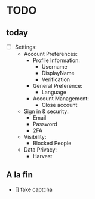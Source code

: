# TODO
## today
- [ ] Settings:
    - Account Preferences:
        - Profile Information:
            - Username
            - DisplayName
            - Verification
        - General Preference:
            - Language
        - Account Management:
            - Close account
    - Sign in & security:
        - Email
        - Password
        - 2FA
    - Visibility:
        - Blocked People
    - Data Privacy:
        - Harvest

## A la fin
- [] fake captcha
